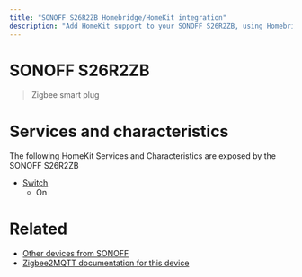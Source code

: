 ```yaml
---
title: "SONOFF S26R2ZB Homebridge/HomeKit integration"
description: "Add HomeKit support to your SONOFF S26R2ZB, using Homebridge, Zigbee2MQTT and homebridge-z2m."
---
```

<!---
This file has been GENERATED using src/docgen/docgen.ts
DO NOT EDIT THIS FILE MANUALLY!
-->
# SONOFF S26R2ZB
> Zigbee smart plug


# Services and characteristics
The following HomeKit Services and Characteristics are exposed by
the SONOFF S26R2ZB

* [Switch](../../switch.md)
  * On


# Related
* [Other devices from SONOFF](../index.md#sonoff)
* [Zigbee2MQTT documentation for this device](https://www.zigbee2mqtt.io/devices/S26R2ZB.html)